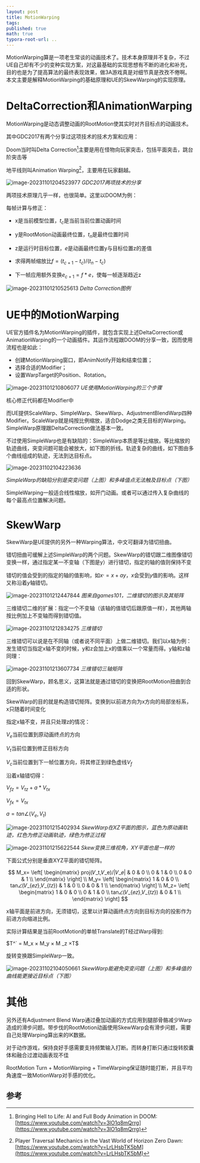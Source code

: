 ```yaml
---
layout: post
title: MotionWarping
tags:
published: true
math: true
typora-root-url: ..
---
```


MotionWarping算是一项老生常谈的动画技术了。技术本身原理并不复杂，不过UE自己却有不少的变种实现方案，对这最基础的实现思想有不断的进化和补充，目的也是为了提高算法的最终表现效果，做3A游戏真是对细节真是孜孜不倦啊。本文主要是解释MotionWarping的基础原理和UE的SkewWarping的实现原理。



# DeltaCorrection和AnimationWarping

MotionWarping是动态调整动画的RootMotion使其实时对齐目标点的动画技术。

其中GDC2017有两个分享过这项技术的技术方案和应用：

Doom当时叫Delta Correction[^1]主要是用在怪物向玩家突击，包括平面突击，跳台阶突击等

地平线则叫Animation Warping[^2]，主要用在玩家翻越。



![image-20231101204523977](/assets/postasset/2023-09-13-MotionWarping/image-20231101204523977.png)
_GDC2017两项技术的分享_



两项技术原理几乎一样，也很简单。这里以DOOM为例：

每帧计算与修正：

- x是当前模型位置，$t_c$是当前当前位置动画时间

- y是RootMotion动画最终位置，$t_n$是最终位置时间

- z是运行时目标位置，$e$是动画最终位置y与目标位置z的差值

- 求得两帧缩放比$f = (t_{c+1} - t_c) / (t_n - t_c)$

- 下一帧应用额外变换$e_{c+1} = f * e$，使每一帧逐渐趋近z

  

![image-20231101210525613](/assets/postasset/2023-09-13-MotionWarping/image-20231101210525613.png)
_Delta Correction图例_




# UE中的MotionWarping

UE官方插件名为MotionWarping的插件，就包含实现上述DeltaCorrection或AnimationWarping的一个动画插件。其运作流程跟DOOM的分享一致，因而使用流程也是如此：

- 创建MotionWarping窗口，即AnimNotify开始和结束位置；
- 选择合适的Modifier；
- 设置WarpTarget的Position、Rotation。

![image-20231101210806077](/assets/postasset/2023-09-13-MotionWarping/image-20231101210806077.png)
_UE使用MotionWarping的三个步骤_

核心修正代码都在Modifier中



而UE提供ScaleWarp、SimpleWarp、SkewWarp、AdjustmentBlendWarp四种Modifier。ScaleWarp就是纯按比例缩放，适合Dodge之类无目标的Warping。SimpleWarp原理跟DeltaCorrection做法基本一致。



不过使用SimpleWarp也是有缺陷的：SimpleWarp本质是等比缩放。等比缩放的轨迹曲线，突变问题可能会被放大，如下图的折线。轨迹复杂的曲线，如下图由多个曲线组成的轨迹，无法到达目标点。

![image-20231102104223636](/assets/postasset/2023-09-13-MotionWarping/image-20231102104223636.png)

_SimpleWarp的缺陷分别是突变问题（上图）和多峰值点无法触及目标点（下图）_

SimpleWarping一般适合线性缩放，如开门动画。或者可以通过传入复杂曲线的每个最高点位置解决问题。




# SkewWarp

SkewWarp是UE提供的另外一种Warping算法，中文可翻译为错切扭曲。

错切扭曲可缓解上述SimpleWarp的两个问题。SkewWarp的错切跟二维图像错切变换一样，通过指定某一不变轴（下图是y）进行错切，指定的轴的值则保持不变

错切的值会受到的指定的轴的值影响，如$x^, = x + ay$，$x$会受到$y$值的影响。这样又称沿着$y$轴错切。

![image-20231101212447844](/assets/postasset/2023-09-13-MotionWarping/image-20231101212447844.png)
_图来自games101，二维错切的图示及其矩阵_





三维错切二维的扩展：指定一个不变轴（该轴的值错切后跟原值一样），其他两轴按比例加上不变轴而得到错切值。

![image-20231101212834275](/assets/postasset/2023-09-13-MotionWarping/image-20231101212834275.png)
_三维错切_



三维错切可以说是在不同轴（或者说不同平面）上做二维错切。我们以x轴为例：发生错切当指定x轴不变的时候，y和z会加上x的值乘以一个常量而得。y轴和z轴同理：

![image-20231101213607734](/assets/postasset/2023-09-13-MotionWarping/image-20231101213607734.png)
_三维错切三轴矩阵_





回到SkewWarp，顾名思义，这算法就是通过错切的变换把RootMotion扭曲到合适的形状。

SkewWarp的目的就是构造错切矩阵。变换到以前进方向为x方向的局部坐标系，x只随着时间变化

指定x轴不变，并且只处理z的情况：

$V_e$当前位置到原动画终点的方向

$V_t$当前位置到修正目标方向

$V_c$当前位置到下一帧位置方向，将其修正到绿色虚线$V_f$



沿着x轴错切得：

$V_{fz}= V_{tz} + a* V_{tx}$

$V_{fx}= V_{tx}$

$a = tan⁡∠(V_e,V_t)$

![image-20231101215402934](/assets/postasset/2023-09-13-MotionWarping/image-20231101215402934.png)
_SkewWarp在XZ平面的图示，蓝色为原动画轨迹，红色为修正动画轨迹，绿色为修正过程_





![image-20231101215622544](/assets/postasset/2023-09-13-MotionWarping/image-20231101215622544.png)
_Skew变换三维视角，XY平面也是一样的_



下面公式分别是垂直XYZ平面的错切矩阵。


$$
M_x=
\left[
\begin{matrix}
proj⁡(𝑉_t,𝑉_e)/|𝑉_𝑒| & 0 & 0  \\
0 & 1 & 0  \\
0 & 0 & 1  \\
\end{matrix}
\right]
\\
M_y=
\left[
\begin{matrix}
1 & 0 & 0 \\
tan⁡∠(𝑉_{𝑒𝑧},𝑉_{𝑡𝑧}) & 1 & 0 \\
0 & 0 & 1 \\
\end{matrix}
\right]
\\
M_z=
\left[
\begin{matrix}
1 & 0 & 0 \\
0 & 1 & 0 \\
tan⁡∠(𝑉_{𝑒𝑧},𝑉_{𝑡𝑧}) & 0 & 1 \\
\end{matrix}
\right]
$$



x轴平面是前进方向，无须错切，这里以计算动画终点方向到目标方向的投影作为前进方向缩进比例。

实际计算结果是当前RootMotion的单帧Translate的T经过Warp得到:

$T^` = M_x × M_y × M _z ×T$

旋转变换跟SimpleWarp一致。

![image-20231102104050661](/assets/postasset/2023-09-13-MotionWarping/image-20231102104050661.png)
_SkewWarp能避免突变问题（上图）和多峰值的曲线能更接近目标点（下图）_





# 其他

另外还有Adjustment Blend Warp通过叠加动画的方式应用到腿部骨骼减少Warp造成的滑步问题。带步伐的RootMotion动画使用SkewWarp会有滑步问题，需要自己处理Warping算出来的IK数据。



对于动作游戏，保持良好手感需要支持频繁输入打断。而转身打断只通过旋转胶囊体和融合过渡动画表现不佳

RootMotion Turn + MotionWarping + TimeWarping保证随时能打断，并且平均角速度一致MotionWarp对手感的优化。





## 参考


[^1]: Bringing Hell to Life: AI and Full Body Animation in DOOM: [https://www.youtube.com/watch?v=3lO1q8mQrrg](https://www.youtube.com/watch?v=3lO1q8mQrrg)
[^2]: Player Traversal Mechanics in the Vast World of Horizon Zero Dawn: [https://www.youtube.com/watch?v=LrLHsbTK5bM](https://www.youtube.com/watch?v=LrLHsbTK5bM)